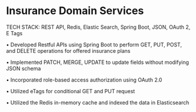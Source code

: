 # Insurance Domain Services

TECH STACK: REST API, Redis, Elastic Search, Spring Boot, JSON, OAuth 2, E Tags

• Developed Restful APIs using Spring Boot to perform GET, PUT, POST, and DELETE operations for offered insurance plans

• Implemented PATCH, MERGE, UPDATE to update fields without modifying JSON schema

• Incorporated role-based access authorization using OAuth 2.0

• Utilized eTags for conditional GET and PUT request

• Utilized the Redis in-memory cache and indexed the data in Elasticsearch

